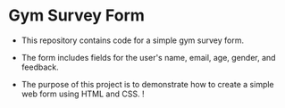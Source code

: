 #  Gym Survey Form

- This repository contains code for a simple gym survey form.

- The form includes fields for the user's name, email, age, gender, and feedback.

- The purpose of this project is to demonstrate how to create a simple web form using HTML and CSS. !
